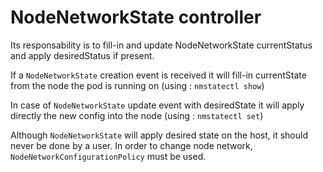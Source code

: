 # NodeNetworkState controller

Its responsability is to fill-in and update NodeNetworkState currentStatus and
apply desiredStatus if present.

If a `NodeNetworkState` creation event is received it will fill-in currentState
from the node the pod is running on (using : `nmstatectl show`)

In case of `NodeNetworkState` update event with desiredState it will
apply directly the new config into the node (using : `nmstatectl set`)

Although `NodeNetworkState` will apply desired state on the host, it should
never be done by a user. In order to change node network, `NodeNetworkConfigurationPolicy`
must be used.
